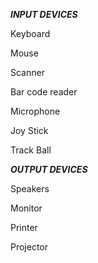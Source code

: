 ___INPUT DEVICES___

Keyboard

Mouse

Scanner

Bar code reader

Microphone

Joy Stick

Track Ball

 ___OUTPUT DEVICES___

Speakers

Monitor

Printer

Projector




 
